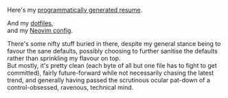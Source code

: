Here's my [programmatically generated resume](https://ccjmne.github.io/resume).  

And my [dotfiles](https://github.com/ccjmne/dotfiles2025),  
and my [Neovim config](https://github.com/ccjmne/nvim).

There's some nifty stuff buried in there, despite my general stance being to favour the sane defaults, possibly choosing to further sanitise the defaults rather than sprinkling my flavour on top.  
But mostly, it's pretty clean (each byte of all but one file has to fight to get committed), fairly future-forward while not necessarily chasing the latest trend, and generally having passed the scrutinous ocular pat-down of a control-obsessed, ravenous, technical mind.

